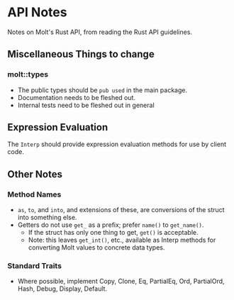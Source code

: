 # API Notes

Notes on Molt's Rust API, from reading the Rust API guidelines.

## Miscellaneous Things to change

### molt::types

* The public types should be `pub used` in the main package.
* Documentation needs to be fleshed out.
* Internal tests need to be fleshed out in general

## Expression Evaluation

The `Interp` should provide expression evaluation methods for use by client code.

## Other Notes

### Method Names

* `as`, `to`, and `into`, and extensions of these, are conversions of the
  struct into something else.
* Getters do not use `get_` as a prefix; prefer `name()` to `get_name()`.
  * If the struct has only one thing to get, `get()` is acceptable.
  * Note: this leaves `get_int()`, etc., available as Interp methods for
    converting Molt values to concrete data types.

### Standard Traits

* Where possible, implement Copy, Clone, Eq, PartialEq, Ord, PartialOrd, Hash,
  Debug, Display, Default.
